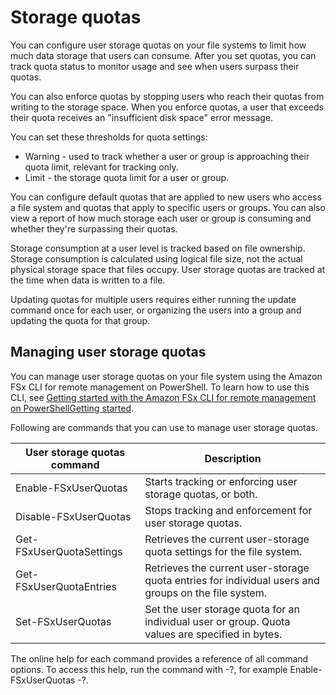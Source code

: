 # Storage quotas<a name="managing-user-quotas"></a>

You can configure user storage quotas on your file systems to limit how much data storage that users can consume\. After you set quotas, you can track quota status to monitor usage and see when users surpass their quotas\. 

You can also enforce quotas by stopping users who reach their quotas from writing to the storage space\. When you enforce quotas, a user that exceeds their quota receives an "insufficient disk space" error message\.

You can set these thresholds for quota settings:
+ Warning \- used to track whether a user or group is approaching their quota limit, relevant for tracking only\.
+ Limit \- the storage quota limit for a user or group\. 

You can configure default quotas that are applied to new users who access a file system and quotas that apply to specific users or groups\. You can also view a report of how much storage each user or group is consuming and whether they're surpassing their quotas\. 

Storage consumption at a user level is tracked based on file ownership\. Storage consumption is calculated using logical file size, not the actual physical storage space that files occupy\. User storage quotas are tracked at the time when data is written to a file\.

Updating quotas for multiple users requires either running the update command once for each user, or organizing the users into a group and updating the quota for that group\.

## Managing user storage quotas<a name="managing-storage-quotas"></a>

You can manage user storage quotas on your file system using the Amazon FSx CLI for remote management on PowerShell\. To learn how to use this CLI, see [Getting started with the Amazon FSx CLI for remote management on PowerShellGetting started](remote-pwrshell.md)\. 

Following are commands that you can use to manage user storage quotas\.


| User storage quotas command | Description | 
| --- | --- | 
|  Enable\-FSxUserQuotas  |  Starts tracking or enforcing user storage quotas, or both\.  | 
|  Disable\-FSxUserQuotas  |  Stops tracking and enforcement for user storage quotas\.   | 
| Get\-FSxUserQuotaSettings | Retrieves the current user\-storage quota settings for the file system\. | 
| Get\-FSxUserQuotaEntries | Retrieves the current user\-storage quota entries for individual users and groups on the file system\. | 
| Set\-FSxUserQuotas | Set the user storage quota for an individual user or group\. Quota values are specified in bytes\. | 

The online help for each command provides a reference of all command options\. To access this help, run the command with \-?, for example Enable\-FSxUserQuotas \-?\. 